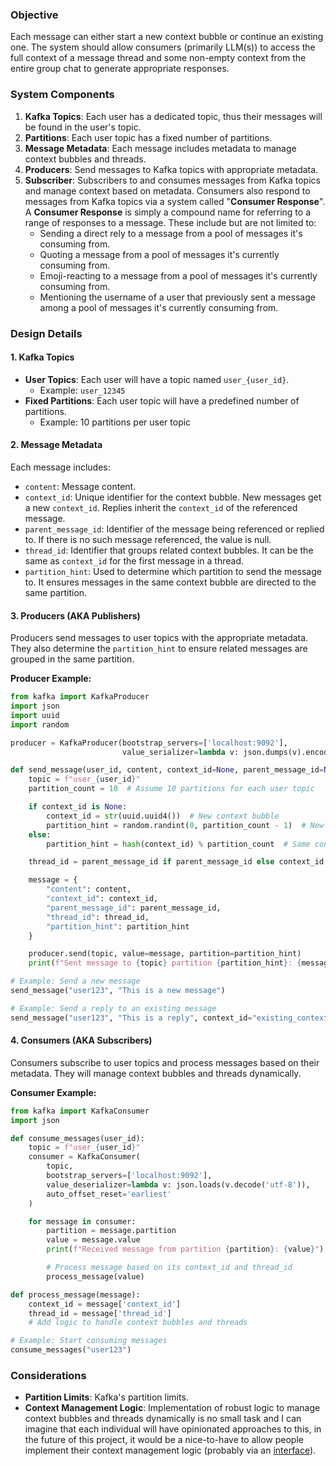 ### Objective
Each message can either start a new context bubble or continue an existing one. The system should allow consumers (primarily LLM(s)) to access the full context of a message thread and some non-empty context from the entire group chat to generate appropriate responses.

### System Components
1. **Kafka Topics**: Each user has a dedicated topic, thus their messages will be found in the user's topic.
2. **Partitions**: Each user topic has a fixed number of partitions.
3. **Message Metadata**: Each message includes metadata to manage context bubbles and threads.
4. **Producers**: Send messages to Kafka topics with appropriate metadata.
5. **Subscriber**: Subscribers to and consumes messages from Kafka topics and manage context based on metadata. Consumers also respond to messages from Kafka topics via a system called "**Consumer Response**". A **Consumer Response** is simply a compound name for referring to a range of responses to a message. These include but are not limited to:
   - Sending a direct rely to a message from a pool of messages it's consuming from.
   - Quoting a message from a pool of messages it's currently consuming from.
   - Emoji-reacting to a message from a pool of messages it's currently consuming from.
   - Mentioning the username of a user that previously sent a message among a pool of messages it's currently consuming from.

### Design Details

#### 1. Kafka Topics
- **User Topics**: Each user will have a topic named `user_{user_id}`.
  - Example: `user_12345`
- **Fixed Partitions**: Each user topic will have a predefined number of partitions.
  - Example: 10 partitions per user topic

#### 2. Message Metadata
Each message includes:
- `content`: Message content.
- `context_id`: Unique identifier for the context bubble. New messages get a new `context_id`. Replies inherit the `context_id` of the referenced message.
- `parent_message_id`: Identifier of the message being referenced or replied to. If there is no such message referenced, the value is null.
- `thread_id`: Identifier that groups related context bubbles. It can be the same as `context_id` for the first message in a thread.
- `partition_hint`: Used to determine which partition to send the message to. It ensures messages in the same context bubble are directed to the same partition.

#### 3. Producers (AKA Publishers)
Producers send messages to user topics with the appropriate metadata. They also determine the `partition_hint` to ensure related messages are grouped in the same partition.

**Producer Example:**

```python
from kafka import KafkaProducer
import json
import uuid
import random

producer = KafkaProducer(bootstrap_servers=['localhost:9092'],
                         value_serializer=lambda v: json.dumps(v).encode('utf-8'))

def send_message(user_id, content, context_id=None, parent_message_id=None):
    topic = f"user_{user_id}"
    partition_count = 10  # Assume 10 partitions for each user topic

    if context_id is None:
        context_id = str(uuid.uuid4())  # New context bubble
        partition_hint = random.randint(0, partition_count - 1)  # New context assigned randomly
    else:
        partition_hint = hash(context_id) % partition_count  # Same context goes to the same partition

    thread_id = parent_message_id if parent_message_id else context_id

    message = {
        "content": content,
        "context_id": context_id,
        "parent_message_id": parent_message_id,
        "thread_id": thread_id,
        "partition_hint": partition_hint
    }

    producer.send(topic, value=message, partition=partition_hint)
    print(f"Sent message to {topic} partition {partition_hint}: {message}")

# Example: Send a new message
send_message("user123", "This is a new message")

# Example: Send a reply to an existing message
send_message("user123", "This is a reply", context_id="existing_context_id", parent_message_id="existing_message_id")
```

#### 4. Consumers (AKA Subscribers)
Consumers subscribe to user topics and process messages based on their metadata. They will manage context bubbles and threads dynamically.

**Consumer Example:**

```python
from kafka import KafkaConsumer
import json

def consume_messages(user_id):
    topic = f"user_{user_id}"
    consumer = KafkaConsumer(
        topic,
        bootstrap_servers=['localhost:9092'],
        value_deserializer=lambda v: json.loads(v.decode('utf-8')),
        auto_offset_reset='earliest'
    )

    for message in consumer:
        partition = message.partition
        value = message.value
        print(f"Received message from partition {partition}: {value}")

        # Process message based on its context_id and thread_id
        process_message(value)

def process_message(message):
    context_id = message['context_id']
    thread_id = message['thread_id']
    # Add logic to handle context bubbles and threads

# Example: Start consuming messages
consume_messages("user123")
```

### Considerations
- **Partition Limits**: Kafka's partition limits.
- **Context Management Logic**: Implementation of robust logic to manage context bubbles and threads dynamically is no small task and  I can imagine that each individual will have opinionated approaches to this, in the future of this project, it would be a nice-to-have to allow people implement their context management logic (probably via an [interface](https://en.wikipedia.org/wiki/Interface_(object-oriented_programming))).
